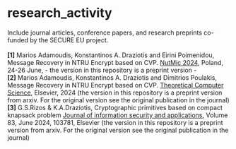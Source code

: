 # research_activity
Include journal articles, conference papers, and research preprints co-funded by the SECURE EU project.<br><br>
**[1]** Marios Adamoudis, Konstantinos A. Draziotis and Eirini Poimenidou, Message Recovery in NTRU Encrypt based on CVP. [NutMic 2024](https://nutmic2024.usz.edu.pl/contributed-talks/), Poland, 24-26 June, - the version in this repository is a preprint version - <br>
**[2]** Marios Adamoudis, Konstantinos A. Draziotis and Dimitrios Poulakis, Message Recovery in NTRU Encrypt based on CVP. [Theoretical Computer Science](https://www.sciencedirect.com/science/article/pii/S0304397524001932?dgcid=coauthor), Elsevier, 2024 (the version in this repository is a preprint version from arxiv. For the original version see the original publication in the journal) <br>
**[3]** G.S.Rizos & K.A.Draziotis, Cryptographic primitives based on compact knapsack problem [Journal of information security and applications](https://doi.org/10.1016/j.jisa.2024.103781), Volume 83, June 2024, 103781, Elsevier (the version in this repository is a preprint version from arxiv. For the original version see the original publication in the journal)


